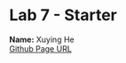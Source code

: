 # Lab 7 - Starter
**Name:** Xuying He\
[Github Page URL](https://pika-chu11.github.io/CSE110-Lab7_Starter/)
